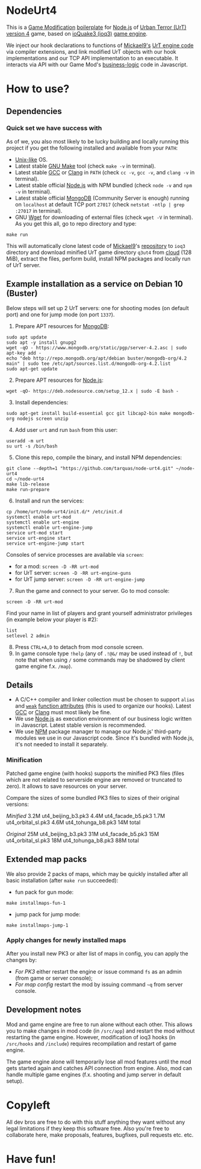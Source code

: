 # NodeUrt4

This is a [Game Modification](https://en.wikipedia.org/wiki/Mod_(video_gaming)) [boilerplate](https://en.wikipedia.org/wiki/Boilerplate_code) for [Node.js](https://nodejs.org/) of [Urban Terror (UrT) version 4](https://urbanterror.info/) game, based on [ioQuake3 (ioq3)](https://ioquake3.org/) [game engine](https://en.wikipedia.org/wiki/Game_engine).

We inject our hook declarations to functions of [Mickael9's](https://github.com/mickael9) [UrT engine code](https://github.com/mickael9/ioq3) via compiler extensions, and link modified UrT objects with our hook implementations and our TCP API implementation to an executable. It interacts via API with our Game Mod's [business-logic](https://en.wikipedia.org/wiki/Business_logic) code in Javascript.

# How to use?
## Dependencies
### Quick set we have success with
As of we, you also most likely to be lucky building and locally running this project if you get the following installed and available from your `PATH`:
* [Unix-like](https://en.wikipedia.org/wiki/Unix-like) OS.
* Latest stable [GNU Make](https://www.gnu.org/software/make/) tool (check `make -v` in terminal).
* Latest stable [GCC](https://gcc.gnu.org/) or [Clang](http://clang.llvm.org/) in `PATH` (check `cc -v`, `gcc -v`, and `clang -v` in terminal).
* Latest stable official [Node.js](https://nodejs.org/) with NPM bundled (check `node -v` and `npm -v` in terminal).
* Latest stable official [MongoDB](https://www.mongodb.com/) (Community Server is enough) running on `localhost` at default TCP port `27017` (check `netstat -ntlp | grep :27017` in terminal).
* GNU [Wget](https://www.gnu.org/software/wget/) for downloading of external files (check `wget -V` in terminal).
As you get this all, go to repo directory and type:
```
make run
```
This will automatically clone latest code of [Mickael9](https://github.com/mickael9)'s [repository](https://github.com/mickael9/ioq3) to `ioq3` directory and download minified UrT game directory `q3ut4` from [cloud](https://tarquas-urt.storage.googleapis.com/node-urt4/q3ut4-minified.zip) (128 MiB), extract the files, perform build, install NPM packages and locally run of UrT server.

## Example installation as a service on Debian 10 (Buster)
Below steps will set up 2 UrT servers: one for shooting modes (on default port) and one for jump mode (on port `1337`).
1) Prepare APT resources for [MongoDB](https://docs.mongodb.com/manual/tutorial/install-mongodb-on-debian/):
```
sudo apt update
sudo apt -y install gnupg2
wget -qO - https://www.mongodb.org/static/pgp/server-4.2.asc | sudo apt-key add -
echo "deb http://repo.mongodb.org/apt/debian buster/mongodb-org/4.2 main" | sudo tee /etc/apt/sources.list.d/mongodb-org-4.2.list
sudo apt-get update
```
2) Prepare APT resources for [Node.js](https://nodejs.org/en/download/package-manager/#debian-and-ubuntu-based-linux-distributions):
```
wget -qO- https://deb.nodesource.com/setup_12.x | sudo -E bash -
```
3) Install dependencies:
```
sudo apt-get install build-essential gcc git libcap2-bin make mongodb-org nodejs screen unzip
```
4) Add user `urt` and run `bash` from this user:
```
useradd -m urt
su urt -s /bin/bash
```
5) Clone this repo, compile the binary, and install NPM dependencies:
```
git clone --depth=1 "https://github.com/tarquas/node-urt4.git" ~/node-urt4
cd ~/node-urt4
make lib-release
make run-prepare
```
6) Install and run the services:
```
cp /home/urt/node-urt4/init.d/* /etc/init.d
systemctl enable urt-mod
systemctl enable urt-engine
systemctl enable urt-engine-jump
service urt-mod start
service urt-engine start
service urt-engine-jump start
```
Consoles of service processes are available via `screen`:
* for a mod: `screen -D -RR urt-mod`
* for UrT server: `screen -D -RR urt-engine-guns`
* for UrT jump server: `screen -D -RR urt-engine-jump`
7) Run the game and connect to your server. Go to mod console:
```
screen -D -RR urt-mod
```
Find your name in list of players and grant yourself administrator privileges (in example below your player is #2):
```
list
setlevel 2 admin
```
8) Press `CTRL+A,D` to detach from mod console screen.
9) In game console type `!help` (any of `.!@&/` may be used instead of `!`, but note that when using `/` some commands may be shadowed by client game engine f.x. `/map`).

## Details
* A C/C++ compiler and linker collection must be chosen to support `alias` and [`weak`](https://ofekshilon.com/2014/02/10/linker-weak-symbols/) [function attributes](https://gcc.gnu.org/onlinedocs/gcc-4.7.2/gcc/Function-Attributes.html) (this is used to organize our hooks). Latest [GCC](https://gcc.gnu.org/) or [Clang](http://clang.llvm.org/) must most likely be fine.
* We use [Node.js](https://nodejs.org/) as execution environment of our business logic written in Javascript. Latest stable version is recommended.
* We use [NPM](https://www.npmjs.com/) package manager to manage our Node.js' third-party modules we use in our Javascript code. Since it's bundled with Node.js, it's not needed to install it separately.

### Minification
Patched game engine (with hooks) supports the minified PK3 files (files which are not related to serverside engine are removed or truncated to zero). It allows to save resources on your server.

Compare the sizes of some bundled PK3 files to sizes of their original versions:

*Minified*
3.2M ut4_beijing_b3.pk3
4.4M ut4_facade_b5.pk3
1.7M ut4_orbital_sl.pk3
4.6M ut4_tohunga_b8.pk3
14M  total

*Original*
25M  ut4_beijing_b3.pk3
31M  ut4_facade_b5.pk3
15M  ut4_orbital_sl.pk3
18M  ut4_tohunga_b8.pk3
88M  total

## Extended map packs
We also provide 2 packs of maps, which may be quickly installed after all basic installation (after `make run` succeeded):
* fun pack for gun mode:
```
make installmaps-fun-1
```
* jump pack for jump mode:
```
make installmaps-jump-1
```

### Apply changes for newly installed maps
After you install new PK3 or alter list of maps in config, you can apply the changes by:
* *For PK3* either restart the engine or issue command `fs` as an admin (from game or server console);
* *For map config* restart the mod by issuing command `~q` from server console.

## Development notes
Mod and game engine are free to run alone without each other.
This allows you to make changes in mod code (in `/src/app`) and restart the mod without restarting the game engine.
However, modification of ioq3 hooks (in `/src/hooks` and `/include`) requires recompilation and restart of game engine.

The game engine alone will temporarily lose all mod features until the mod gets started again and catches API connection from engine.
Also, mod can handle multiple game engines (f.x. shooting and jump server in default setup).

# Copyleft
All dev bros are free to do with this stuff anything they want without any legal limitations if they keep this software free.
Also you're free to collaborate here, make proposals, features, bugfixes, pull requests etc. etc.

# Have fun!
